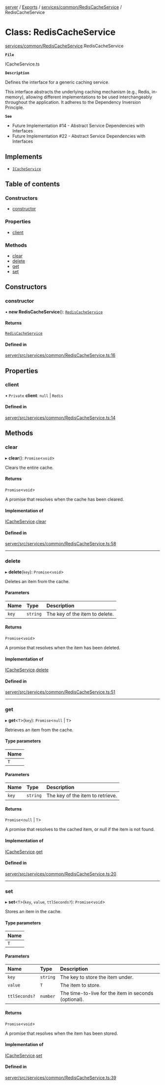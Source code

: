 [server](../README.md) / [Exports](../modules.md) / [services/common/RedisCacheService](../modules/services_common_RedisCacheService.md) / RedisCacheService

# Class: RedisCacheService

[services/common/RedisCacheService](../modules/services_common_RedisCacheService.md).RedisCacheService

**`File`**

ICacheService.ts

**`Description`**

Defines the interface for a generic caching service.

This interface abstracts the underlying caching mechanism (e.g., Redis, in-memory),
allowing different implementations to be used interchangeably throughout the application.
It adheres to the Dependency Inversion Principle.

**`See`**

 - Future Implementation #14 - Abstract Service Dependencies with Interfaces
 - Future Implementation #22 - Abstract Service Dependencies with Interfaces

## Implements

- [`ICacheService`](../interfaces/services_common_ICacheService.ICacheService.md)

## Table of contents

### Constructors

- [constructor](services_common_RedisCacheService.RedisCacheService.md#constructor)

### Properties

- [client](services_common_RedisCacheService.RedisCacheService.md#client)

### Methods

- [clear](services_common_RedisCacheService.RedisCacheService.md#clear)
- [delete](services_common_RedisCacheService.RedisCacheService.md#delete)
- [get](services_common_RedisCacheService.RedisCacheService.md#get)
- [set](services_common_RedisCacheService.RedisCacheService.md#set)

## Constructors

### constructor

• **new RedisCacheService**(): [`RedisCacheService`](services_common_RedisCacheService.RedisCacheService.md)

#### Returns

[`RedisCacheService`](services_common_RedisCacheService.RedisCacheService.md)

#### Defined in

[server/src/services/common/RedisCacheService.ts:16](https://github.com/niklas-joh/french-learning-platform/blob/df287cd90d2fc20ebbe1da4bb7d2c97b195a5de7/server/src/services/common/RedisCacheService.ts#L16)

## Properties

### client

• `Private` **client**: ``null`` \| `Redis`

#### Defined in

[server/src/services/common/RedisCacheService.ts:14](https://github.com/niklas-joh/french-learning-platform/blob/df287cd90d2fc20ebbe1da4bb7d2c97b195a5de7/server/src/services/common/RedisCacheService.ts#L14)

## Methods

### clear

▸ **clear**(): `Promise`\<`void`\>

Clears the entire cache.

#### Returns

`Promise`\<`void`\>

A promise that resolves when the cache has been cleared.

#### Implementation of

[ICacheService](../interfaces/services_common_ICacheService.ICacheService.md).[clear](../interfaces/services_common_ICacheService.ICacheService.md#clear)

#### Defined in

[server/src/services/common/RedisCacheService.ts:58](https://github.com/niklas-joh/french-learning-platform/blob/df287cd90d2fc20ebbe1da4bb7d2c97b195a5de7/server/src/services/common/RedisCacheService.ts#L58)

___

### delete

▸ **delete**(`key`): `Promise`\<`void`\>

Deletes an item from the cache.

#### Parameters

| Name | Type | Description |
| :------ | :------ | :------ |
| `key` | `string` | The key of the item to delete. |

#### Returns

`Promise`\<`void`\>

A promise that resolves when the item has been deleted.

#### Implementation of

[ICacheService](../interfaces/services_common_ICacheService.ICacheService.md).[delete](../interfaces/services_common_ICacheService.ICacheService.md#delete)

#### Defined in

[server/src/services/common/RedisCacheService.ts:51](https://github.com/niklas-joh/french-learning-platform/blob/df287cd90d2fc20ebbe1da4bb7d2c97b195a5de7/server/src/services/common/RedisCacheService.ts#L51)

___

### get

▸ **get**\<`T`\>(`key`): `Promise`\<``null`` \| `T`\>

Retrieves an item from the cache.

#### Type parameters

| Name |
| :------ |
| `T` |

#### Parameters

| Name | Type | Description |
| :------ | :------ | :------ |
| `key` | `string` | The key of the item to retrieve. |

#### Returns

`Promise`\<``null`` \| `T`\>

A promise that resolves to the cached item, or null if the item is not found.

#### Implementation of

[ICacheService](../interfaces/services_common_ICacheService.ICacheService.md).[get](../interfaces/services_common_ICacheService.ICacheService.md#get)

#### Defined in

[server/src/services/common/RedisCacheService.ts:20](https://github.com/niklas-joh/french-learning-platform/blob/df287cd90d2fc20ebbe1da4bb7d2c97b195a5de7/server/src/services/common/RedisCacheService.ts#L20)

___

### set

▸ **set**\<`T`\>(`key`, `value`, `ttlSeconds?`): `Promise`\<`void`\>

Stores an item in the cache.

#### Type parameters

| Name |
| :------ |
| `T` |

#### Parameters

| Name | Type | Description |
| :------ | :------ | :------ |
| `key` | `string` | The key to store the item under. |
| `value` | `T` | The item to store. |
| `ttlSeconds?` | `number` | The time-to-live for the item in seconds (optional). |

#### Returns

`Promise`\<`void`\>

A promise that resolves when the item has been stored.

#### Implementation of

[ICacheService](../interfaces/services_common_ICacheService.ICacheService.md).[set](../interfaces/services_common_ICacheService.ICacheService.md#set)

#### Defined in

[server/src/services/common/RedisCacheService.ts:39](https://github.com/niklas-joh/french-learning-platform/blob/df287cd90d2fc20ebbe1da4bb7d2c97b195a5de7/server/src/services/common/RedisCacheService.ts#L39)
